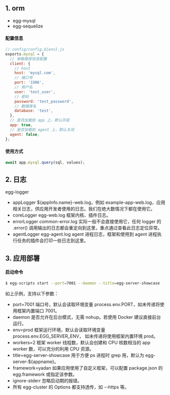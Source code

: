 ## 1. orm
- egg-mysql 
- egg-sequelize
#### 配置信息
```js
// config/config.${env}.js
exports.mysql = {
  // 单数据库信息配置
  client: {
    // host
    host: 'mysql.com',
    // 端口号
    port: '3306',
    // 用户名
    user: 'test_user',
    // 密码
    password: 'test_password',
    // 数据库名
    database: 'test',
  },
  // 是否加载到 app 上，默认开启
  app: true,
  // 是否加载到 agent 上，默认关闭
  agent: false,
};
```
#### 使用方式
```js
await app.mysql.query(sql, values); 
```
## 2. 日志
egg-logger
- appLogger ${appInfo.name}-web.log，例如 example-app-web.log，应用相关日志，供应用开发者使用的日志。我们在绝大数情况下都在使用它。
- coreLogger egg-web.log 框架内核、插件日志。
- errorLogger common-error.log 实际一般不会直接使用它，任何 logger 的 .error() 调用输出的日志都会重定向到这里，重点通过查看此日志定位异常。
- agentLogger egg-agent.log agent 进程日志，框架和使用到 agent 进程执行任务的插件会打印一些日志到这里。
## 3. 应用部署
#### 启动命令
```bash
$ egg-scripts start --port=7001 --daemon --title=egg-server-showcase
```
如上示例，支持以下参数：
- port=7001 端口号，默认会读取环境变量 process.env.PORT，如未传递将使用框架内置端口 7001。
- daemon 是否允许在后台模式，无需 nohup。若使用 Docker 建议直接前台运行。
- env=prod 框架运行环境，默认会读取环境变量 process.env.EGG_SERVER_ENV， 如未传递将使用框架内置环境 prod。
- workers=2 框架 worker 线程数，默认会创建和 CPU 核数相当的 app worker 数，可以充分的利用 CPU 资源。
- title=egg-server-showcase 用于方便 ps 进程时 grep 用，默认为 egg-server-${appname}。
- framework=yadan 如果应用使用了自定义框架，可以配置 package.json 的 egg.framework 或指定该参数。
- ignore-stderr 忽略启动期的报错。
- 所有 egg-cluster 的 Options 都支持透传，如 --https 等。